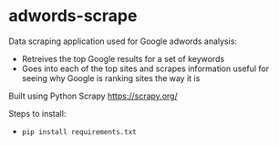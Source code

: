 # adwords-scrape

Data scraping application used for Google adwords analysis:
* Retreives the top Google results for a set of keywords
* Goes into each of the top sites and scrapes information useful for seeing why Google is ranking sites the way it is

Built using Python Scrapy https://scrapy.org/

Steps to install:
* `pip install requirements.txt`
